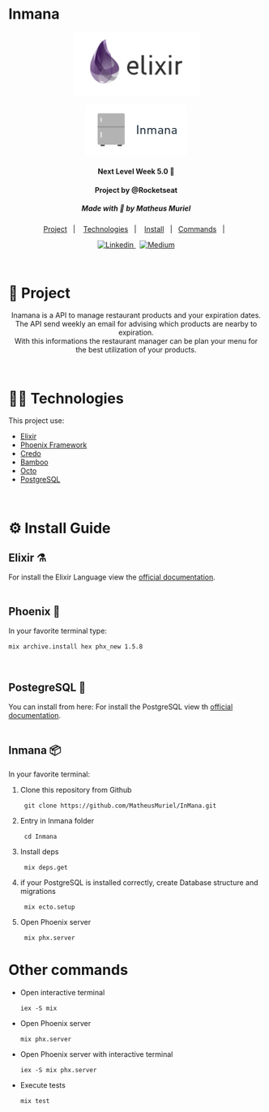 # Inmana

<p align="center">
  <img src="./git-docs/elixir_logo.svg" width="250"/>
</p>

<p align="center">
  <img src="./git-docs/inmana_logo.png" width="200"/>
</p>

<h4 align="center">Next Level Week 5.0 🚀</h4>
<h4 align="center">Project by @Rocketseat</h4>
<h5 align="center">Made with 💜 by Matheus Muriel</h4>

<p align="center">
  <a href="#project">Project</a>&nbsp;&nbsp;&nbsp;|&nbsp;&nbsp;&nbsp;
  <a href="#techs">Technologies</a>&nbsp;&nbsp;&nbsp;|&nbsp;&nbsp;&nbsp;
  <a href="#install">Install</a>&nbsp;&nbsp;&nbsp;|&nbsp;&nbsp;
  <a href="#commands">Commands</a>&nbsp;&nbsp;&nbsp;|&nbsp;&nbsp;
</p>

<p align="center">
  <a href="https://www.linkedin.com/in/matheusmuriel/">
    <img alt="Linkedin" src="https://img.shields.io/badge/LinkedIn-1781EB?style=for-the-badge&logo=linkedin&logoColor=fff&labelColor=1781EB)%5D">
  </a>
  &nbsp;
  <a href="https://matheusmuriel.medium.com/">
    <img alt="Medium" src="https://img.shields.io/badge/Medium-12100E?style=for-the-badge&logo=medium&logoColor=white">
  </a>
</p>
<br>

<a id="project"></a>

# 📝 Project

<p align="center">
  Inamana is a API to manage restaurant products and your expiration dates.
  <br>
  The API send weekly an email for advising which products are nearby to expiration.
  <br>
  With this informations the restaurant manager can be plan your menu for the best utilization of your products.
</p>
<br>

<a id="techs"></a>

# 👨‍💻 Technologies

This project use:

- [Elixir](https://elixir-lang.org/)
- [Phoenix Framework](https://www.phoenixframework.org/)
- [Credo](https://github.com/rrrene/credo)
- [Bamboo](https://github.com/thoughtbot/bamboo)
- [Octo](https://github.com/elixir-ecto/ecto)
- [PostgreSQL](https://www.postgresql.org/)
<br>

<a id="install"></a>

# ⚙️ Install Guide  

## Elixir ⚗️
For install the Elixir Language view the [official documentation](https://elixir-lang.org/install.html).
<br><br>

## Phoenix 🦅
In your favorite terminal type:

    mix archive.install hex phx_new 1.5.8
<br>

## PostegreSQL 🐘

You can install from here:
For install the PostgreSQL view th [official documentation](https://www.postgresql.org/download/).
<br><br>

## Inmana 📦
In your favorite terminal: 

  1. Clone this repository from Github

          git clone https://github.com/MatheusMuriel/InMana.git

  2. Entry in Inmana folder

          cd Inmana

  3. Install deps

          mix deps.get

  4. if your PostgreSQL is installed correctly, create Database structure and migrations

          mix ecto.setup
  
  5. Open Phoenix server
  
          mix phx.server


<a id="commands"></a>

# Other commands
- Open interactive terminal

      iex -S mix

- Open Phoenix server

      mix phx.server

- Open Phoenix server with interactive terminal

      iex -S mix phx.server

- Execute tests

      mix test
